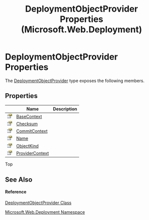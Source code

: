 ﻿---
title: DeploymentObjectProvider Properties (Microsoft.Web.Deployment)
TOCTitle: DeploymentObjectProvider Properties
ms:assetid: Properties.T:Microsoft.Web.Deployment.DeploymentObjectProvider
ms:mtpsurl: https://msdn.microsoft.com/en-us/library/microsoft.web.deployment.deploymentobjectprovider_properties(v=VS.90)
ms:contentKeyID: 20208750
ms.date: 05/02/2012
mtps_version: v=VS.90
---

# DeploymentObjectProvider Properties

The [DeploymentObjectProvider](deploymentobjectprovider-class-microsoft-web-deployment.md) type exposes the following members.

## Properties

<table>
<thead>
<tr class="header">
<th> </th>
<th>Name</th>
<th>Description</th>
</tr>
</thead>
<tbody>
<tr class="odd">
<td><img src="images/Dd565996.pubproperty(en-us,VS.90).gif" title="Public property" alt="Public property" /></td>
<td><a href="deploymentobjectprovider-basecontext-property-microsoft-web-deployment.md">BaseContext</a></td>
<td></td>
</tr>
<tr class="even">
<td><img src="images/Dd565996.pubproperty(en-us,VS.90).gif" title="Public property" alt="Public property" /></td>
<td><a href="deploymentobjectprovider-checksum-property-microsoft-web-deployment.md">Checksum</a></td>
<td></td>
</tr>
<tr class="odd">
<td><img src="images/Dd565996.pubproperty(en-us,VS.90).gif" title="Public property" alt="Public property" /></td>
<td><a href="deploymentobjectprovider-commitcontext-property-microsoft-web-deployment.md">CommitContext</a></td>
<td></td>
</tr>
<tr class="even">
<td><img src="images/Dd565996.pubproperty(en-us,VS.90).gif" title="Public property" alt="Public property" /></td>
<td><a href="deploymentobjectprovider-name-property-microsoft-web-deployment.md">Name</a></td>
<td></td>
</tr>
<tr class="odd">
<td><img src="images/Dd565996.pubproperty(en-us,VS.90).gif" title="Public property" alt="Public property" /></td>
<td><a href="deploymentobjectprovider-objectkind-property-microsoft-web-deployment.md">ObjectKind</a></td>
<td></td>
</tr>
<tr class="even">
<td><img src="images/Dd565996.pubproperty(en-us,VS.90).gif" title="Public property" alt="Public property" /></td>
<td><a href="deploymentobjectprovider-providercontext-property-microsoft-web-deployment.md">ProviderContext</a></td>
<td></td>
</tr>
</tbody>
</table>


Top

## See Also

#### Reference

[DeploymentObjectProvider Class](deploymentobjectprovider-class-microsoft-web-deployment.md)

[Microsoft.Web.Deployment Namespace](microsoft-web-deployment-namespace.md)

